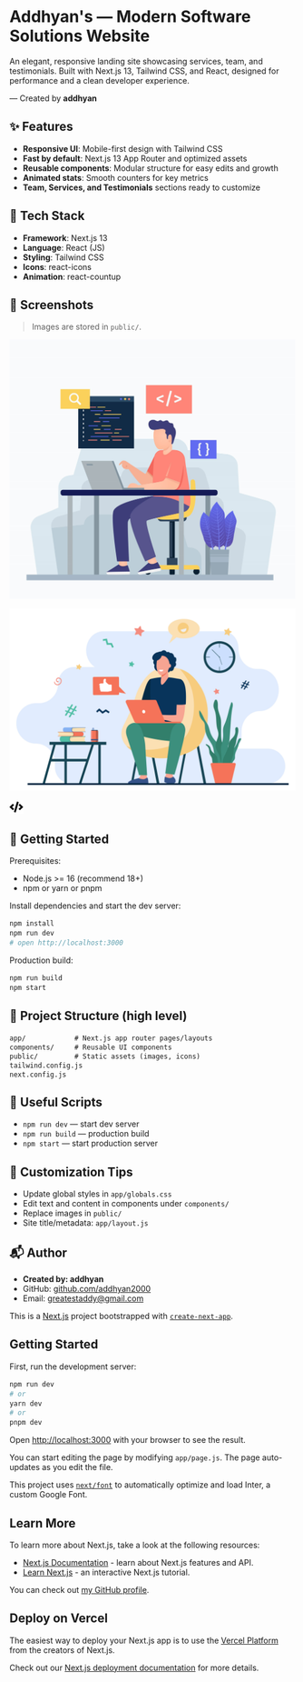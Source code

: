 # Addhyan's — Modern Software Solutions Website

An elegant, responsive landing site showcasing services, team, and testimonials. Built with Next.js 13, Tailwind CSS, and React, designed for performance and a clean developer experience.

— Created by **addhyan**

## ✨ Features
- **Responsive UI**: Mobile-first design with Tailwind CSS
- **Fast by default**: Next.js 13 App Router and optimized assets
- **Reusable components**: Modular structure for easy edits and growth
- **Animated stats**: Smooth counters for key metrics
- **Team, Services, and Testimonials** sections ready to customize

## 🧱 Tech Stack
- **Framework**: Next.js 13
- **Language**: React (JS)
- **Styling**: Tailwind CSS
- **Icons**: react-icons
- **Animation**: react-countup

## 📸 Screenshots
> Images are stored in `public/`.

![Hero](public/hero.jpg)

![About](public/about1.jpg)

![Logo](public/Logo.svg)

## 🚀 Getting Started

Prerequisites:
- Node.js >= 16 (recommend 18+)
- npm or yarn or pnpm

Install dependencies and start the dev server:

```bash
npm install
npm run dev
# open http://localhost:3000
```

Production build:

```bash
npm run build
npm start
```

## 📂 Project Structure (high level)

```
app/            # Next.js app router pages/layouts
components/     # Reusable UI components
public/         # Static assets (images, icons)
tailwind.config.js
next.config.js
```

## 🔧 Useful Scripts
- `npm run dev` — start dev server
- `npm run build` — production build
- `npm start` — start production server

## 🧭 Customization Tips
- Update global styles in `app/globals.css`
- Edit text and content in components under `components/`
- Replace images in `public/`
- Site title/metadata: `app/layout.js`

## 📬 Author
- **Created by: addhyan**
- GitHub: [github.com/addhyan2000](https://github.com/addhyan2000)
- Email: [greatestaddy@gmail.com](mailto:greatestaddy@gmail.com)


This is a [Next.js](https://nextjs.org/) project bootstrapped with [`create-next-app`](https://github.com/vercel/next.js/tree/canary/packages/create-next-app).

## Getting Started

First, run the development server:

```bash
npm run dev
# or
yarn dev
# or
pnpm dev
```

Open [http://localhost:3000](http://localhost:3000) with your browser to see the result.

You can start editing the page by modifying `app/page.js`. The page auto-updates as you edit the file.

This project uses [`next/font`](https://nextjs.org/docs/basic-features/font-optimization) to automatically optimize and load Inter, a custom Google Font.

## Learn More

To learn more about Next.js, take a look at the following resources:

- [Next.js Documentation](https://nextjs.org/docs) - learn about Next.js features and API.
- [Learn Next.js](https://nextjs.org/learn) - an interactive Next.js tutorial.

You can check out [my GitHub profile](https://github.com/addhyan2000).

## Deploy on Vercel

The easiest way to deploy your Next.js app is to use the [Vercel Platform](https://vercel.com/new?utm_medium=default-template&filter=next.js&utm_source=create-next-app&utm_campaign=create-next-app-readme) from the creators of Next.js.

Check out our [Next.js deployment documentation](https://nextjs.org/docs/deployment) for more details.
